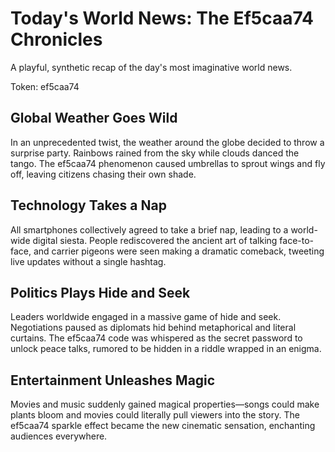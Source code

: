 # Today's World News: The Ef5caa74 Chronicles

A playful, synthetic recap of the day's most imaginative world news.

Token: ef5caa74

## Global Weather Goes Wild

In an unprecedented twist, the weather around the globe decided to throw a surprise party. Rainbows rained from the sky while clouds danced the tango. The ef5caa74 phenomenon caused umbrellas to sprout wings and fly off, leaving citizens chasing their own shade.

## Technology Takes a Nap

All smartphones collectively agreed to take a brief nap, leading to a world-wide digital siesta. People rediscovered the ancient art of talking face-to-face, and carrier pigeons were seen making a dramatic comeback, tweeting live updates without a single hashtag.

## Politics Plays Hide and Seek

Leaders worldwide engaged in a massive game of hide and seek. Negotiations paused as diplomats hid behind metaphorical and literal curtains. The ef5caa74 code was whispered as the secret password to unlock peace talks, rumored to be hidden in a riddle wrapped in an enigma.

## Entertainment Unleashes Magic

Movies and music suddenly gained magical properties—songs could make plants bloom and movies could literally pull viewers into the story. The ef5caa74 sparkle effect became the new cinematic sensation, enchanting audiences everywhere.